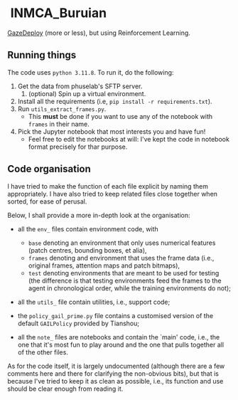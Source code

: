 #  INMCA_Buruian

[GazeDeploy](https://github.com/phuselab/GazeDeploy) (more or less), but using Reinforcement Learning.

## Running things

The code uses `python 3.11.8`. To run it, do the following:

1. Get the data from phuselab's SFTP server.
    1. (optional) Spin up a virtual environment.
2. Install all the requirements (i.e, `pip install -r requirements.txt`).
3. Run `utils_extract_frames.py`.
    - This **must** be done if you want to use any of the notebook with `frames` in their name.
4. Pick the Jupyter notebook that most interests you and have fun!
    - Feel free to edit the notebooks at will: I've kept the code in notebook format precisely for thar purpose.

## Code organisation

I have tried to make the function of each file explicit by naming them appropriately.
I have also tried to keep related files close together when sorted, for ease of perusal.

Below, I shall provide a more in-depth look at the organisation:

- all the `env_` files contain environment code, with

  - `base` denoting an environment that only uses numerical features (patch centres, bounding boxes, et alia),
  - `frames` denoting and environment that uses the frame data (i.e., original frames, attention maps and patch bitmaps),
  - `test` denoting environments that are meant to be used for testing (the difference is that testing environments feed the frames to the agent in chronological order, while the training environments do not);

- all the `utils_` file contain utilities, i.e., support code;
- the `policy_gail_prime.py` file contains a customised version of the default `GAILPolicy` provided by Tianshou;
- all the `note_` files are notebooks and contain the `main' code, i.e., the one that it's most fun to play around and the one that pulls together all of the other files.

As for the code itself, it is largely undocumented (although there are a few comments here and there for clarifying the non-obvious bits), but that is because I've tried to keep it as clean as possible, i.e., its function and use should be clear enough from reading it.
